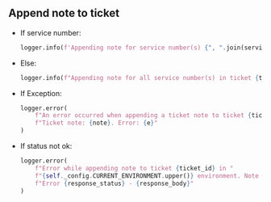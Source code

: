 ## Append note to ticket

* If service number:
  ```python
  logger.info(f'Appending note for service number(s) {", ".join(service_numbers)} in ticket {ticket_id}...')
  ```
* Else:
  ```python
  logger.info(f"Appending note for all service number(s) in ticket {ticket_id}...")
  ```
* If Exception:
  ```python
  logger.error(
      f"An error occurred when appending a ticket note to ticket {ticket_id}. "
      f"Ticket note: {note}. Error: {e}"
  )
  ```
* If status not ok:
  ```python
  logger.error(
      f"Error while appending note to ticket {ticket_id} in "
      f"{self._config.CURRENT_ENVIRONMENT.upper()} environment. Note was {note}. Error: "
      f"Error {response_status} - {response_body}"
  )
  ```